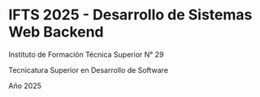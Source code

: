 # IFTS 2025 - Desarrollo de Sistemas Web Backend

Instituto de Formación Técnica Superior N° 29

Tecnicatura Superior en Desarrollo de Software

Año 2025

